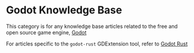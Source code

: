 # Godot Knowledge Base

This category is for any knowledge base articles related to the free and open source game engine, [Godot](https://godotengine.org/)

For articles specific to the `godot-rust` GDExtension tool, refer to [Godot Rust](./godot-rust/index.md)
